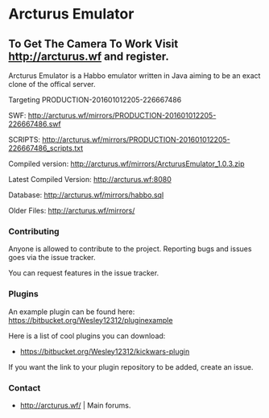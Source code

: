 # Arcturus Emulator #

## **To Get The Camera To Work Visit http://arcturus.wf and register.** ##

Arcturus Emulator is a Habbo emulator written in Java aiming to be an exact clone of the offical server.

Targeting PRODUCTION-201601012205-226667486

SWF: http://arcturus.wf/mirrors/PRODUCTION-201601012205-226667486.swf

SCRIPTS: http://arcturus.wf/mirrors/PRODUCTION-201601012205-226667486_scripts.txt

Compiled version: http://arcturus.wf/mirrors/ArcturusEmulator_1.0.3.zip

Latest Compiled Version: http://arcturus.wf:8080

Database: http://arcturus.wf/mirrors/habbo.sql

Older Files: http://arcturus.wf/mirrors/

### Contributing ###

Anyone is allowed to contribute to the project. Reporting bugs and issues goes via the issue tracker.

You can request features in the issue tracker.

### Plugins ###
An example plugin can be found here: https://bitbucket.org/Wesley12312/pluginexample

Here is a list of cool plugins you can download:

* https://bitbucket.org/Wesley12312/kickwars-plugin

If you want the link to your plugin repository to be added, create an issue.

### Contact ###

* http://arcturus.wf/ | Main forums.